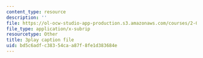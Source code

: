 ```yaml
---
content_type: resource
description: ''
file: https://ol-ocw-studio-app-production.s3.amazonaws.com/courses/2-003sc-engineering-dynamics-fall-2011/bd5c6adfc38354caa87f8fe1d383684e_tm51lwadMOc.vtt
file_type: application/x-subrip
resourcetype: Other
title: 3play caption file
uid: bd5c6adf-c383-54ca-a87f-8fe1d383684e
---
```

